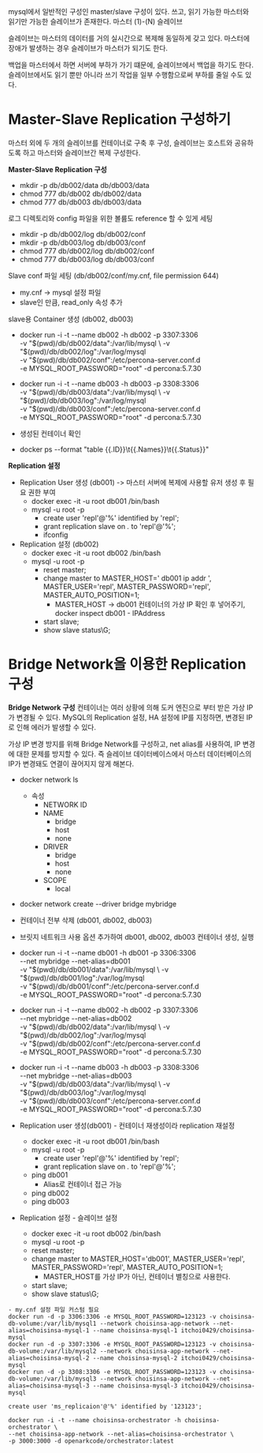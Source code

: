 mysql에서 일반적인 구성인 master/slave 구성이 있다.
쓰고, 읽기 가능한 마스터와 읽기만 가능한 슬레이브가 존재한다.
마스터 (1)-(N) 슬레이브

슬레이브는 마스터의 데이터를 거의 실시간으로 복제해 동일하게 갖고 있다.
마스터에 장애가 발생하는 경우 슬레이브가 마스터가 되기도 한다.

백업을 마스터에서 하면 서버에 부하가 가기 떄문에, 슬레이브에서 백업을 하기도 한다. 
슬레이브에서도 읽기 뿐만 아니라 쓰기 작업을 일부 수행함으로써 부하를 줄일 수도 있다.

# Master-Slave Replication 구성하기
마스터 외에 두 개의 슬레이브를 컨테이너로 구축 후 구성, 
슬레이브는 호스트와 공유하도록 하고
마스터와 슬레이브간 복제 구성한다.

**Master-Slave Replication 구성**
- mkdir -p db/db002/data db/db003/data
- chmod 777 db/db002 db/db002/data
- chmod 777 db/db003 db/db003/data

로그 디렉토리와 config 파일을 위한 볼륨도 reference 할 수 있게 세팅
- mkdir -p db/db002/log db/db002/conf
- mkdir -p db/db003/log db/db003/conf
- chmod 777 db/db002/log db/db002/conf
- chmod 777 db/db003/log db/db003/conf

Slave conf 파일 세팅 (db/db002/conf/my.cnf, file permission 644)
- my.cnf -> mysql 설정 파일
- slave인 만큼, read_only 속성 추가

slave용 Container 생성 (db002, db003)
- docker run -i -t --name db002 -h db002 -p 3307:3306 \
    -v "$(pwd)/db/db002/data":/var/lib/mysql \
    -v "$(pwd)/db/db002/log":/var/log/mysql \
    -v "$(pwd)/db/db002/conf":/etc/percona-server.conf.d \
    -e MYSQL_ROOT_PASSWORD="root" -d percona:5.7.30

- docker run -i -t --name db003 -h db003 -p 3308:3306 \
  -v "$(pwd)/db/db003/data":/var/lib/mysql \
  -v "$(pwd)/db/db003/log":/var/log/mysql \
  -v "$(pwd)/db/db003/conf":/etc/percona-server.conf.d \
  -e MYSQL_ROOT_PASSWORD="root" -d percona:5.7.30

- 생성된 컨테이너 확인
- docker ps --format "table {{.ID}}\t{{.Names}}\t{{.Status}}"

**Replication 설정**
- Replication User 생성 (db001) -> 마스터 서버에 복제에 사용할 유저 생성 후 필요 권한 부여
  - docker exec -it -u root db001 /bin/bash
  - mysql -u root -p
    - create user 'repl'@'%' identified by 'repl';
    - grant replication slave on *.* to 'repl'@'%';
    - ifconfig
- Replication 설정 (db002)
  - docker exec -it -u root db002 /bin/bash
  - mysql -u root -p
    - reset master;
    - change master to MASTER_HOST=' db001 ip addr ', MASTER_USER='repl', MASTER_PASSWORD='repl', MASTER_AUTO_POSITION=1;
      - MASTER_HOST -> db001 컨테이너의 가상 IP 확인 후 넣어주기, docker inspect db001 - IPAddress
    - start slave;
    - show slave status\G;

# Bridge Network을 이용한 Replication 구성

**Bridge Network 구성**
컨테이너는 여러 상황에 의해 도커 엔진으로 부터 받은 가상 IP가 변경될 수 있다.
MySQL의 Replication 설정, HA 설정에 IP를 지정하면, 변경된 IP로 인해 에러가 발생할 수 있다.

가상 IP 변경 방지를 위해 Bridge Network를 구성하고, net alias를 사용하여, IP 변경에 대한 문제를 방지할 수 있다.
즉 슬레이브 데이터베이스에서 마스터 데이터베이스의 IP가 변경돼도 연결이 끊어지지 않게 해본다.

- docker network ls
  - 속성
    - NETWORK ID
    - NAME
      - bridge
      - host
      - none
    - DRIVER
      - bridge
      - host
      - none
    - SCOPE
      - local
- docker network create --driver bridge mybridge
- 컨테이너 전부 삭제 (db001, db002, db003)
- 브릿지 네트워크 사용 옵션 추가하여 db001, db002, db003 컨테이너 생성, 실행
- docker run -i -t --name db001 -h db001 -p 3306:3306 \
  --net mybridge --net-alias=db001 \
  -v "$(pwd)/db/db001/data":/var/lib/mysql \
  -v "$(pwd)/db/db001/log":/var/log/mysql \
  -v "$(pwd)/db/db001/conf":/etc/percona-server.conf.d \
  -e MYSQL_ROOT_PASSWORD="root" -d percona:5.7.30

- docker run -i -t --name db002 -h db002 -p 3307:3306 \
  --net mybridge --net-alias=db002 \
  -v "$(pwd)/db/db002/data":/var/lib/mysql \
  -v "$(pwd)/db/db002/log":/var/log/mysql \
  -v "$(pwd)/db/db002/conf":/etc/percona-server.conf.d \
  -e MYSQL_ROOT_PASSWORD="root" -d percona:5.7.30

- docker run -i -t --name db003 -h db003 -p 3308:3306 \
  --net mybridge --net-alias=db003 \
  -v "$(pwd)/db/db003/data":/var/lib/mysql \
  -v "$(pwd)/db/db003/log":/var/log/mysql \
  -v "$(pwd)/db/db003/conf":/etc/percona-server.conf.d \
  -e MYSQL_ROOT_PASSWORD="root" -d percona:5.7.30

- Replication user 생성(db001) - 컨테이너 재생성이라 replication 재설정
  - docker exec -it -u root db001 /bin/bash
  - mysql -u root -p
    - create user 'repl'@'%' identified by 'repl';
    - grant replication slave on *.* to 'repl'@'%';
  - ping db001
    - Alias로 컨테이너 접근 가능
  - ping db002
  - ping db003
- Replication 설정 - 슬레이브 설정
  - docker exec -it -u root db002 /bin/bash
  - mysql -u root -p
  - reset master;
  - change master to MASTER_HOST='db001', MASTER_USER='repl', MASTER_PASSWORD='repl', MASTER_AUTO_POSITION=1;
    - MASTER_HOST를 가상 IP가 아닌, 컨테이너 별칭으로 사용한다.
  - start slave;
  - show slave status\G;


```text
- my.cnf 설정 파일 커스텀 필요
docker run -d -p 3306:3306 -e MYSQL_ROOT_PASSWORD=123123 -v choisinsa-db-volume:/var/lib/mysql1 --network choisinsa-app-network --net-alias=choisinsa-mysql-1 --name choisinsa-mysql-1 itchoi0429/choisinsa-mysql
docker run -d -p 3307:3306 -e MYSQL_ROOT_PASSWORD=123123 -v choisinsa-db-volume:/var/lib/mysql2 --network choisinsa-app-network --net-alias=choisinsa-mysql-2 --name choisinsa-mysql-2 itchoi0429/choisinsa-mysql
docker run -d -p 3308:3306 -e MYSQL_ROOT_PASSWORD=123123 -v choisinsa-db-volume:/var/lib/mysql3 --network choisinsa-app-network --net-alias=choisinsa-mysql-3 --name choisinsa-mysql-3 itchoi0429/choisinsa-mysql

create user 'ms_replicaion'@'%' identified by '123123';

docker run -i -t --name choisinsa-orchestrator -h choisinsa-orchestrator \
--net choisinsa-app-network --net-alias=choisinsa-orchestrator \
-p 3000:3000 -d openarkcode/orchestrator:latest
```